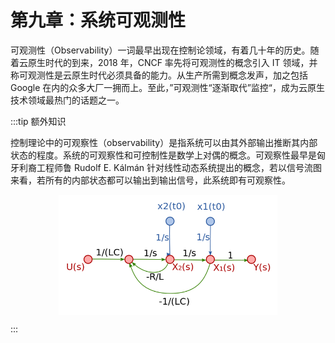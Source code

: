 # 第九章：系统可观测性

可观测性（Observability）一词最早出现在控制论领域，有着几十年的历史。随着云原生时代的到来，2018 年，CNCF 率先将可观测性的概念引入 IT 领域，并称可观测性是云原生时代必须具备的能力。从生产所需到概念发声，加之包括 Google 在内的众多大厂一拥而上。至此，”可观测性“逐渐取代”监控“，成为云原生技术领域最热门的话题之一。

:::tip 额外知识

控制理论中的可观察性（observability）是指系统可以由其外部输出推断其内部状态的程度。系统的可观察性和可控制性是数学上对偶的概念。可观察性最早是匈牙利裔工程师鲁 Rudolf E. Kálmán 针对线性动态系统提出的概念，若以信号流图来看，若所有的内部状态都可以输出到输出信号，此系统即有可观察性。

<div  align="center">
	<img src="../assets/State_transition_SFG.svg.png" width = "350"  align=center />
</div>

:::